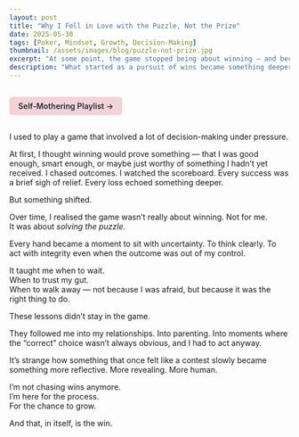 ```yaml
---
layout: post
title: "Why I Fell in Love with the Puzzle, Not the Prize"
date: 2025-05-30
tags: [Poker, Mindset, Growth, Decision-Making]
thumbnail: /assets/images/blog/puzzle-not-prize.jpg
excerpt: "At some point, the game stopped being about winning — and became about learning, growing, and making peace with uncertainty."
description: "What started as a pursuit of wins became something deeper: a reflection of life, decision-making, and personal growth. A story about poker — and everything it taught me beyond the table."
---
```


<a href="https://music.youtube.com/playlist?list=PLuO5E1rh5RqIzePJeOjdXo62gwnYJ748_&si=NvtF0mzI9Sx2IoPu&shuffle=1" 
   target="_blank" 
   class="back-button"
   style="display:inline-block; margin: 1rem auto; background-color: #F4D3D8; color: #1A2D41; padding: 0.5rem 1rem; border-radius: 6px; font-weight: 600; text-decoration: none;">
  Self‑Mothering Playlist →
</a>

I used to play a game that involved a lot of decision-making under pressure.

At first, I thought winning would prove something — that I was good enough, smart enough, or maybe just worthy of something I hadn’t yet received. I chased outcomes. I watched the scoreboard. Every success was a brief sigh of relief. Every loss echoed something deeper.

But something shifted.

Over time, I realised the game wasn’t really about winning. Not for me.  
It was about *solving the puzzle*.

Every hand became a moment to sit with uncertainty. To think clearly. To act with integrity even when the outcome was out of my control.

It taught me when to wait.  
When to trust my gut.  
When to walk away — not because I was afraid, but because it was the right thing to do.

These lessons didn’t stay in the game.

They followed me into my relationships. Into parenting. Into moments where the “correct” choice wasn’t always obvious, and I had to act anyway.

It’s strange how something that once felt like a contest slowly became something more reflective. More revealing. More human.

I’m not chasing wins anymore.  
I’m here for the process.  
For the chance to grow.

And that, in itself, is the win.
